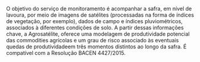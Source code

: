 O objetivo do serviço de monitoramento é acompanhar a safra, em nível de lavoura, por meio de imagens de satélites (processadas na forma de índices de vegetação, por exemplo), dados de campo e índices pluviométricos, associados à diferentes condições de solo. A partir dessas informações chave, a Agrosatélite, oferece uma modelagem de produtividade potencial das commodities agrícolas e um grau de risco associado às eventuais quedas de produtividadeem três momentos distintos ao longo da safra. É compatível com a Resolução BACEN 4427/2015.
